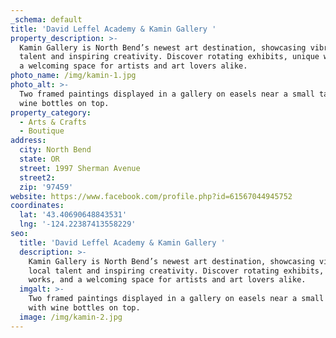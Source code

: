 ```yaml
---
_schema: default
title: 'David Leffel Academy & Kamin Gallery '
property_description: >-
  Kamin Gallery is North Bend’s newest art destination, showcasing vibrant local
  talent and inspiring creativity. Discover rotating exhibits, unique works, and
  a welcoming space for artists and art lovers alike.
photo_name: /img/kamin-1.jpg
photo_alt: >-
  Two framed paintings displayed in a gallery on easels near a small table with
  wine bottles on top.
property_category:
  - Arts & Crafts
  - Boutique
address:
  city: North Bend
  state: OR
  street: 1997 Sherman Avenue
  street2:
  zip: '97459'
website: https://www.facebook.com/profile.php?id=61567044945752
coordinates:
  lat: '43.40690648843531'
  lng: '-124.22387413558229'
seo:
  title: 'David Leffel Academy & Kamin Gallery '
  description: >-
    Kamin Gallery is North Bend’s newest art destination, showcasing vibrant
    local talent and inspiring creativity. Discover rotating exhibits, unique
    works, and a welcoming space for artists and art lovers alike.
  imgalt: >-
    Two framed paintings displayed in a gallery on easels near a small table
    with wine bottles on top.
  image: /img/kamin-2.jpg
---
```

